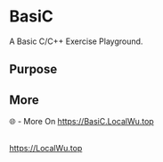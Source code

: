 # BasiC
A Basic C/C++ Exercise Playground.
## Purpose

## More
🌐 - More On https://BasiC.LocalWu.top

## 
https://LocalWu.top
